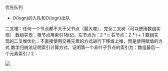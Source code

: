 优先队列
- O(logn)的入队和O(logn)出队

二叉堆：任何一个节点都不大于父节点（最大堆）、完全二叉树（可以使用数组实现）
数组实现：根节点用索引1标记，左节点为：2 * i; 右节点：2 * i + 1
数组实现的二叉堆优化：不直接使用交换元素的方式进行下移或上推，而是使用赋值的方式
数学归纳法证明索引计算方式、证明第一个非叶子节点的索引为：数组最后一个元素索引 / 2

![](https://img.mrglint.com/blog-luhuancheng-com/2019-12-01-133137.png)